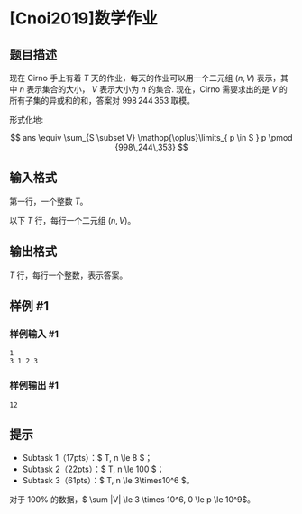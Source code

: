 # [Cnoi2019]数学作业

## 题目描述

现在 Cirno 手上有着 $T$ 天的作业，每天的作业可以用一个二元组 $( n, V )$ 表示，其中 $n$ 表示集合的大小， $V$ 表示大小为 $n$ 的集合. 现在，Cirno 需要求出的是 $V$ 的所有子集的异或和的和，答案对 $998\,244\,353$ 取模。

形式化地:

$$
ans \equiv \sum_{S \subset V} \mathop{\oplus}\limits_{ p \in S } p \pmod {998\,244\,353}
$$

## 输入格式

第一行，一个整数 $T$。

以下 $T$ 行，每行一个二元组 $( n, V )$。

## 输出格式

$T$ 行，每行一个整数，表示答案。

## 样例 #1

### 样例输入 #1
```
1
3 1 2 3
```

### 样例输出 #1

```
12
```

## 提示

- Subtask 1（17pts）：$ T, n \le 8 $；
- Subtask 2（22pts）：$ T, n \le 100 $；
- Subtask 3（61pts）：$ T, n \le 3\times10^6 $。

对于 $100\%$ 的数据，$ \sum |V| \le 3 \times 10^6, 0 \le p \le 10^9$。
